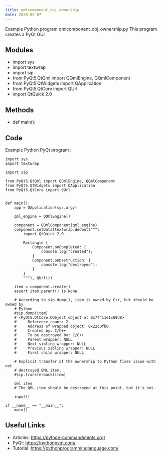```yaml
---
title: qmlcomponent_obj_ownership
date: 2020-05-07
---
```

Example Python program qmlcomponent_obj_ownership.py
This program creates a PyQt GUI

## Modules

* import sys
* import textwrap
* import sip
* from PyQt5.QtQml import QQmlEngine, QQmlComponent
* from PyQt5.QtWidgets import QApplication
* from PyQt5.QtCore import QUrl
* import QtQuick 2.0

## Methods

* def main():

## Code

Example Python PyQt program :

    import sys
    import textwrap
    
    import sip
    
    from PyQt5.QtQml import QQmlEngine, QQmlComponent
    from PyQt5.QtWidgets import QApplication
    from PyQt5.QtCore import QUrl
    
    
    def main():
        app = QApplication(sys.argv)
    
        qml_engine = QQmlEngine()
    
        component = QQmlComponent(qml_engine)
        component.setData(textwrap.dedent("""\
            import QtQuick 2.0
    
            Rectangle {
                Component.onCompleted: {
                    console.log("created");
                }
                Component.onDestruction: {
                    console.log("destroyed");
                }
            }
            """), QUrl())
    
        item = component.create()
        assert item.parent() is None
    
        # According to sip.dump(), item is owned by C++, but should be owned by
        # Python
        #sip.dump(item)
        # <PyQt5.QtCore.QObject object at 0x7f411e1c69d8>
        #     Reference count: 2
        #     Address of wrapped object: 0x22c0fb0
        #     Created by: C/C++
        #     To be destroyed by: C/C++
        #     Parent wrapper: NULL
        #     Next sibling wrapper: NULL
        #     Previous sibling wrapper: NULL
        #     First child wrapper: NULL
    
        # Explicit transfer of the ownership to Python fixes issue with not
        # destroyed QML item.
        #sip.transferback(item)
    
        del item
        # The QML item should be destroyed at this point, but it's not.
    
        input()
    
    if __name__ == "__main__":
        main()

## Useful Links

- Articles: https://python-commandments.org/
- PyQt: https://pythonpyqt.com/
- Tutorial: https://pythonprogramminglanguage.com/
